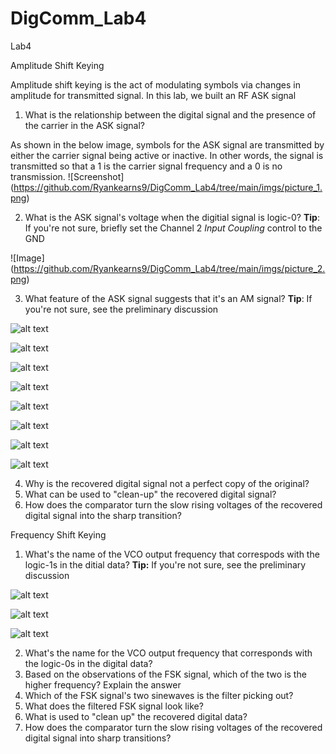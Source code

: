 # DigComm_Lab4
Lab4

Amplitude Shift Keying

Amplitude shift keying is the act of modulating symbols via changes in amplitude for transmitted signal. In this lab, we built an RF ASK signal

1. What is the relationship between the digital signal and the presence of the carrier in the ASK signal?

As shown in the below image, symbols for the ASK signal are transmitted by either the carrier signal being active or inactive. In other words, the signal is transmitted so that a 1 is the carrier signal frequency and a 0 is no transmission.
![Screenshot]\(https://github.com/Ryankearns9/DigComm_Lab4/tree/main/imgs/picture_1.png)



2. What is the ASK signal's voltage when the digitial signal is logic-0? **Tip**: If you're not sure, briefly set the Channel 2 *Input Coupling* control to the GND

![Image]\(https://github.com/Ryankearns9/DigComm_Lab4/tree/main/imgs/picture_2.png)



3. What feature of the ASK signal suggests that it's an AM signal? **Tip**: If you're not sure, see the preliminary discussion

![alt text](https://github.com/Ryankearns9/DigComm_Lab4/tree/main/imgs/picture_3a.png)

![alt text](https://github.com/Ryankearns9/DigComm_Lab4/tree/main/imgs/picture_3b.png)

![alt text](https://github.com/Ryankearns9/DigComm_Lab4/tree/main/imgs/picture_4a.png)

![alt text](https://github.com/Ryankearns9/DigComm_Lab4/tree/main/imgs/picture_4b.png)

![alt text](https://github.com/Ryankearns9/DigComm_Lab4/tree/main/imgs/picture_5a.png)

![alt text](https://github.com/Ryankearns9/DigComm_Lab4/tree/main/imgs/picture_5b.png)

![alt text](https://github.com/Ryankearns9/DigComm_Lab4/tree/main/imgs/picture_5c.png)

![alt text](https://github.com/Ryankearns9/DigComm_Lab4/tree/main/imgs/picture_5d.png)

4. Why is the recovered digital signal not a perfect copy of the original?
5. What can be used to "clean-up" the recovered digital signal?
6. How does the comparator turn the slow rising voltages of the recovered digital signal into the sharp transition?

Frequency Shift Keying

1. What's the name of the VCO output frequency that correspods with the logic-1s in the ditial data? **Tip:** If you're not sure, see the preliminary discussion

![alt text](https://github.com/Ryankearns9/DigComm_Lab4/tree/main/imgs/Bandpass.PNG)

![alt text](https://github.com/Ryankearns9/DigComm_Lab4/tree/main/imgs/FSK_Pic1.PNG)

![alt text](https://github.com/Ryankearns9/DigComm_Lab4/tree/main/imgs/FSK_Pic2_LPF.PNG)

2. What's the name for the VCO output frequency that corresponds with the logic-0s in the digital data?
3. Based on the observations of the FSK signal, which of the two is the higher frequency? Explain the answer
4. Which of the FSK signal's two sinewaves is the filter picking out?
5. What does the filtered FSK signal look like?
6. What is used to "clean up" the recovered digital data?
7. How does the comparator turn the slow rising voltages of the recovered digital signal into sharp transitions?